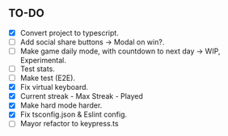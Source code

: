 TO-DO
-------

- [x] Convert project to typescript.
- [ ] Add social share buttons -> Modal on win?.
- [ ] Make game daily mode, with countdown to next day -> WIP, Experimental.
- [ ] Test stats.
- [ ] Make test (E2E).
- [x] Fix virtual keyboard.
- [x] Current streak - Max Streak - Played
- [x] Make hard mode harder.
- [x] Fix tsconfig.json & Eslint config.
- [ ] Mayor refactor to keypress.ts